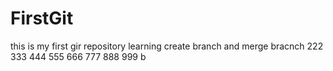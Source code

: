# FirstGit
this is my first gir repository
learning create branch and merge bracnch
222
333
444
555
666
777
888
999
b
